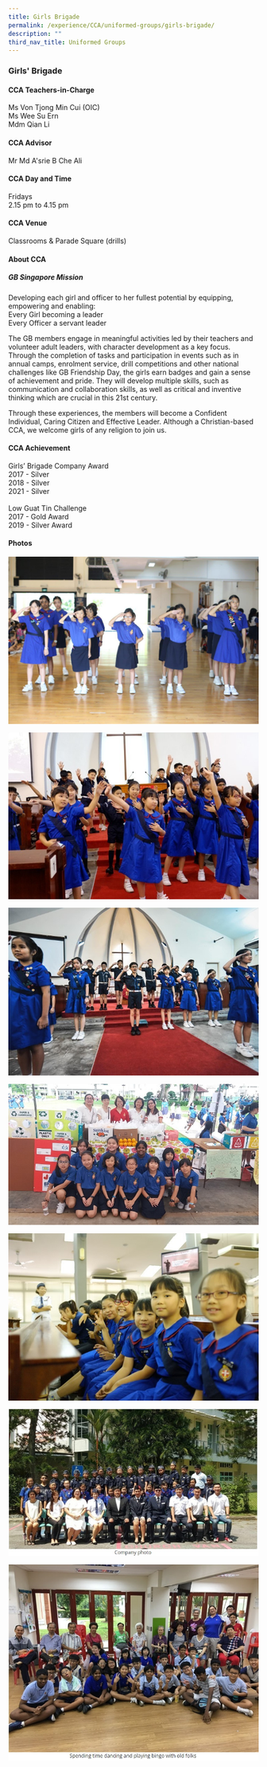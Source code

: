 ```yaml
---
title: Girls Brigade
permalink: /experience/CCA/uniformed-groups/girls-brigade/
description: ""
third_nav_title: Uniformed Groups
---
```

### **Girls' Brigade**

#### **CCA Teachers-in-Charge**
Ms Von Tjong Min Cui (OIC) <br>
Ms Wee Su Ern  <br>
Mdm Qian Li <br>

#### **CCA Advisor**
Mr Md A'srie B Che Ali

#### **CCA Day and Time**
Fridays <br>
2.15 pm to 4.15 pm

#### **CCA Venue**
Classrooms &amp; Parade Square (drills)

#### **About CCA**
##### **GB Singapore Mission**
Developing each girl and officer to her fullest potential by equipping, empowering and enabling:<br>
Every Girl becoming a leader<br>
Every Officer a servant leader

The GB members engage in meaningful activities led by their teachers and volunteer adult leaders, with character development as a key focus. Through the completion of tasks and participation in events such as in annual camps, enrolment service, drill competitions and other national challenges like GB Friendship Day, the girls earn badges and gain a sense of achievement and pride. They will develop multiple skills, such as communication and collaboration skills, as well as critical and inventive thinking which are crucial in this 21st century.

Through these experiences, the members will become a Confident Individual, Caring Citizen and Effective Leader.&nbsp;Although a Christian-based CCA, we welcome girls of any religion to join us.

#### **CCA Achievement**
Girls’ Brigade Company Award<br>
2017 - Silver <br>
2018 - Silver <br>
2021 - Silver <br><br>
Low Guat Tin Challenge<br>
2017 - Gold Award <br>
2019 - Silver Award<br>
#### **Photos**

![](/images/gb%201.jpg)

![](/images/gb%202.jpg)

![](/images/gb%203.jpg)

![](/images/gb%204.jpg)

![](/images/gb%205.jpg)

![](/images/gb%206.jpg)

![](/images/gb%207.jpg)